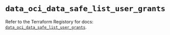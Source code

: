 # `data_oci_data_safe_list_user_grants`

Refer to the Terraform Registory for docs: [`data_oci_data_safe_list_user_grants`](https://registry.terraform.io/providers/oracle/oci/6.18.0/docs/data-sources/data_safe_list_user_grants).
